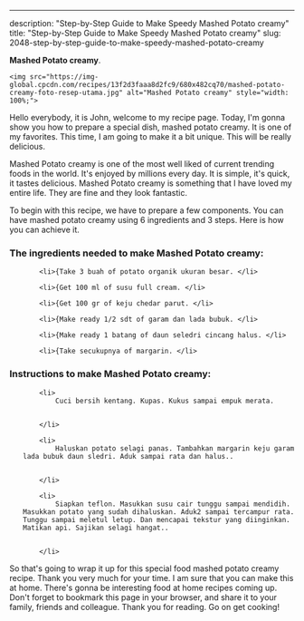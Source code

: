 ---
description: "Step-by-Step Guide to Make Speedy Mashed Potato creamy"
title: "Step-by-Step Guide to Make Speedy Mashed Potato creamy"
slug: 2048-step-by-step-guide-to-make-speedy-mashed-potato-creamy

<p>
	<strong>Mashed Potato creamy</strong>. 
	
</p>
<p>
	
	<img src="https://img-global.cpcdn.com/recipes/13f2d3faaa8d2fc9/680x482cq70/mashed-potato-creamy-foto-resep-utama.jpg" alt="Mashed Potato creamy" style="width: 100%;">
	
	
</p>
<p>
	Hello everybody, it is John, welcome to my recipe page. Today, I'm gonna show you how to prepare a special dish, mashed potato creamy. It is one of my favorites. This time, I am going to make it a bit unique. This will be really delicious.
</p>
	
<p>
	
</p>
<p>
	Mashed Potato creamy is one of the most well liked of current trending foods in the world. It's enjoyed by millions every day. It is simple, it's quick, it tastes delicious. Mashed Potato creamy is something that I have loved my entire life. They are fine and they look fantastic.
</p>

<p>
To begin with this recipe, we have to prepare a few components. You can have mashed potato creamy using 6 ingredients and 3 steps. Here is how you can achieve it.
</p>

<h3>The ingredients needed to make Mashed Potato creamy:</h3>

<ol>
	
		<li>{Take 3 buah of potato organik ukuran besar. </li>
	
		<li>{Get 100 ml of susu full cream. </li>
	
		<li>{Get 100 gr of keju chedar parut. </li>
	
		<li>{Make ready 1/2 sdt of garam dan lada bubuk. </li>
	
		<li>{Make ready 1 batang of daun seledri cincang halus. </li>
	
		<li>{Take secukupnya of margarin. </li>
	
</ol>
<p>
	
</p>

<h3>Instructions to make Mashed Potato creamy:</h3>

<ol>
	
		<li>
			Cuci bersih kentang. Kupas. Kukus sampai empuk merata.
			
			
		</li>
	
		<li>
			Haluskan potato selagi panas. Tambahkan margarin keju garam lada bubuk daun sledri. Aduk sampai rata dan halus..
			
			
		</li>
	
		<li>
			Siapkan teflon. Masukkan susu cair tunggu sampai mendidih. Masukkan potato yang sudah dihaluskan. Aduk2 sampai tercampur rata. Tunggu sampai meletul letup. Dan mencapai tekstur yang diinginkan. Matikan api. Sajikan selagi hangat..
			
			
		</li>
	
</ol>

<p>
	
</p>

<p>
	So that's going to wrap it up for this special food mashed potato creamy recipe. Thank you very much for your time. I am sure that you can make this at home. There's gonna be interesting food at home recipes coming up. Don't forget to bookmark this page in your browser, and share it to your family, friends and colleague. Thank you for reading. Go on get cooking!
</p>
